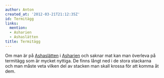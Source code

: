 ```yaml
---
author: Anton
created_at: '2012-03-21T21:12:35Z'
id: Termitägg
links:
  mention:
  - Asharien
  - Ashaslätten
title: Termitägg
---
```


Om man är på [Ashaslätten] i [Asharien] och saknar mat kan man överleva på termitägg som är mycket
nyttiga. De finns långt ned i de stora stackarna och man måste veta vilken del av stacken man skall
krossa för att komma åt dem.

  [Ashaslätten]: Ashaslätten
  [Asharien]: Asharien
